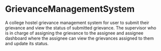 # GrievanceManagementSystem
A college hostel grievance management system for user to submit their grievance and view the status of submitted grievance. The supervisor who is in charge of assigning the grievance to the assignee and assignee dashboard where the assignee can view the grievances assigned to them and update its status.
